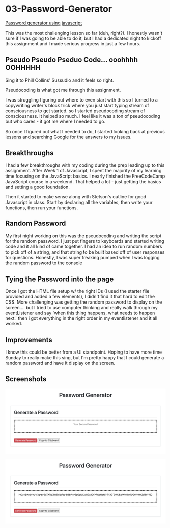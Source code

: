 # 03-Password-Generator
[Password generator using javascript](https://colinstevens06.github.io/03-Password-Generator/)

This was the most challenging lesson so far (duh, right?). I honestly wasn't sure if I was going to be able to do it, but I had a dedicated night to kickoff this assignment and I made serious progress in just a few hours.

## Pseudo Pseudo Pseduo Code... ooohhhh OOHHHHH
Sing it to Phill Collins' Sussudio and it feels so right.

Pseudocoding is what got me through this assignment.

I was struggling figuring out where to even start with this so I turned to a copywriting writer's block trick where you just start typing stream of consciousness to get started. so I started pseudocoding stream of consciousness. It helped so much. I feel like it was a ton of pseudocoding but who cares - it got me where I needed to go.

So once I figured out what I needed to do, I started looking back at previous lessons and searching Google for the answers to my issues.

## Breakthroughs

I had a few breakthroughs with my coding during the prep leading up to this assignment. After Week 1 of Javascript, I spent the majority of my learning time focusing on the JavaScript basics. I nearly finished the FreeCodeCamp JavaScript course in a weekend. That helped a lot - just getting the basics and setting a good foundation.

Then it started to make sense along with Stetson's outline for good Javascript in class. Start by declaring all the variables, then write your functions, then run your functions.

## Random Password

My first night working on this was the pseudocoding and writing the script for the random password. I just put fingers to keyboards and started writing code and it all kind of came together. I had an idea to run random numbers to pick off of a string, and that string to be built based off of user responses for questions. Honestly, I was super freaking pumped when I was logging the random password to the console

## Tying the Password into the page
Once I got the HTML file setup w/ the right IDs (I used the starter file provided and added a few elements), I didn't find it that hard to edit the CSS. More challenging was getting the random password to display on the screen.... but I tried to use computer thinking and really walk through my eventListener and say 'when this thing happens, what needs to happen next.' then i got everything in the right order in my eventlistener and it all worked.

## Improvements
I know this could be better from a UI standpoint. Hoping to have more time Sunday to really make this sing, but I'm pretty happy that I could generate a random password and have it display on the screen.

## Screenshots
![Before running the script](/assets/images/Random-Password-Generator-Blank.png)

![After running the script](/assets/images/Random-Password-100-Characters.png)